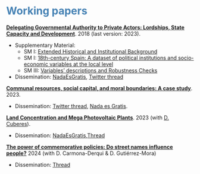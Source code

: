 #  <span style="color:steelblue"> Working papers </span>


[**Delegating Governmental Authority to Private Actors: Lordships, State Capacity and Development**](https://osf.io/preprints/socarxiv/k8mzr/). 2018 (last version: 2023).

* Supplementary Material:
   * SM I: [Extended Historical and Institutional Background](https://osf.io/7tazv)
   * SM I: [18th-century Spain: A dataset of political institutions and socio-economic variables at the local level](https://osf.io/p59nk)
   * SM III: [Variables’ descriptions and Robustness Checks](https://osf.io/qethw)
* Dissemination: [NadaEsGratis](https://nadaesgratis.es/admin/el-legado-del-antiguo-regimen-los-senorios), [Twitter thread](https://twitter.com/OtoPeralias/status/1669264108233846795)
   

[**Communal resources, social capital, and moral boundaries: A case study**](https://osf.io/eyx2d/). 2023.

* Dissemination: [Twitter thread](https://twitter.com/OtoPeralias/status/1676908324053237763), [Nada es Gratis](https://nadaesgratis.es/admin/tierras-comunales-y-capital-social-en-un-pueblo-andaluz-las-hazas-de-suerte-de-vejer).

[**Land Concentration and Mega Photovoltaic Plants**](https://osf.io/hakt5/). 2023 (with [D. Cuberes](https://sites.google.com/site/davcuberes/)).

* Dissemination: [NadaEsGratis](https://nadaesgratis.es/admin/concentracion-de-la-tierra-y-mega-plantas-solares),[Thread](https://bsky.app/profile/otoperalias.bsky.social/post/3laqtuozups2t)

[**The power of commemorative policies: Do street names influence people?**](https://osf.io/agr27/) 2024 (with D. Carmona-Derqui & D. Gutiérrez-Mora)

* Dissemination: [Thread](https://bsky.app/profile/otoperalias.bsky.social/post/3la6sbrj2ql26)
